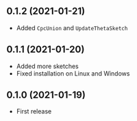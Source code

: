 ## 0.1.2 (2021-01-21)

- Added `CpcUnion` and `UpdateThetaSketch`

## 0.1.1 (2021-01-20)

- Added more sketches
- Fixed installation on Linux and Windows

## 0.1.0 (2021-01-19)

- First release
